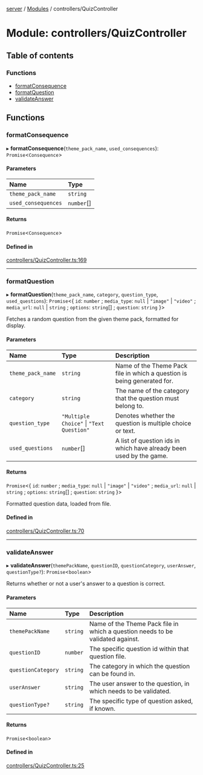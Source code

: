 [server](../README.md) / [Modules](../modules.md) / controllers/QuizController

# Module: controllers/QuizController

## Table of contents

### Functions

- [formatConsequence](controllers_QuizController.md#formatconsequence)
- [formatQuestion](controllers_QuizController.md#formatquestion)
- [validateAnswer](controllers_QuizController.md#validateanswer)

## Functions

### formatConsequence

▸ **formatConsequence**(`theme_pack_name`, `used_consequences`): `Promise`<`Consequence`\>

#### Parameters

| Name | Type |
| :------ | :------ |
| `theme_pack_name` | `string` |
| `used_consequences` | `number`[] |

#### Returns

`Promise`<`Consequence`\>

#### Defined in

[controllers/QuizController.ts:169](https://github.com/Jazzmoon/SawThat/blob/c2c2bae/src/server/controllers/QuizController.ts#L169)

___

### formatQuestion

▸ **formatQuestion**(`theme_pack_name`, `category`, `question_type`, `used_questions`): `Promise`<{ `id`: `number` ; `media_type`: ``null`` \| ``"image"`` \| ``"video"`` ; `media_url`: ``null`` \| `string` ; `options`: `string`[] ; `question`: `string`  }\>

Fetches a random question from the given theme pack, formatted for display.

#### Parameters

| Name | Type | Description |
| :------ | :------ | :------ |
| `theme_pack_name` | `string` | Name of the Theme Pack file in which a question is being generated for. |
| `category` | `string` | The name of the category that the question must belong to. |
| `question_type` | ``"Multiple Choice"`` \| ``"Text Question"`` | Denotes whether the question is multiple choice or text. |
| `used_questions` | `number`[] | A list of question ids in which have already been used by the game. |

#### Returns

`Promise`<{ `id`: `number` ; `media_type`: ``null`` \| ``"image"`` \| ``"video"`` ; `media_url`: ``null`` \| `string` ; `options`: `string`[] ; `question`: `string`  }\>

Formatted question data, loaded from file.

#### Defined in

[controllers/QuizController.ts:70](https://github.com/Jazzmoon/SawThat/blob/c2c2bae/src/server/controllers/QuizController.ts#L70)

___

### validateAnswer

▸ **validateAnswer**(`themePackName`, `questionID`, `questionCategory`, `userAnswer`, `questionType?`): `Promise`<`boolean`\>

Returns whether or not a user's answer to a question is correct.

#### Parameters

| Name | Type | Description |
| :------ | :------ | :------ |
| `themePackName` | `string` | Name of the Theme Pack file in which a question needs to be validated against. |
| `questionID` | `number` | The specific question id within that question file. |
| `questionCategory` | `string` | The category in which the question can be found in. |
| `userAnswer` | `string` | The user answer to the question, in which needs to be validated. |
| `questionType?` | `string` | The specific type of question asked, if known. |

#### Returns

`Promise`<`boolean`\>

#### Defined in

[controllers/QuizController.ts:25](https://github.com/Jazzmoon/SawThat/blob/c2c2bae/src/server/controllers/QuizController.ts#L25)
